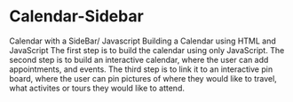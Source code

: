 # Calendar-Sidebar
Calendar with a SideBar/ Javascript
Building a Calendar using HTML and JavaScript 
The first step is to build the calendar using only JavaScript. The second step is to build an interactive calendar, where the user can add appointments, and events.
The third step is to link it to an interactive pin board, where the user can pin pictures of where they would like to travel, what activites or tours they would like to attend.
